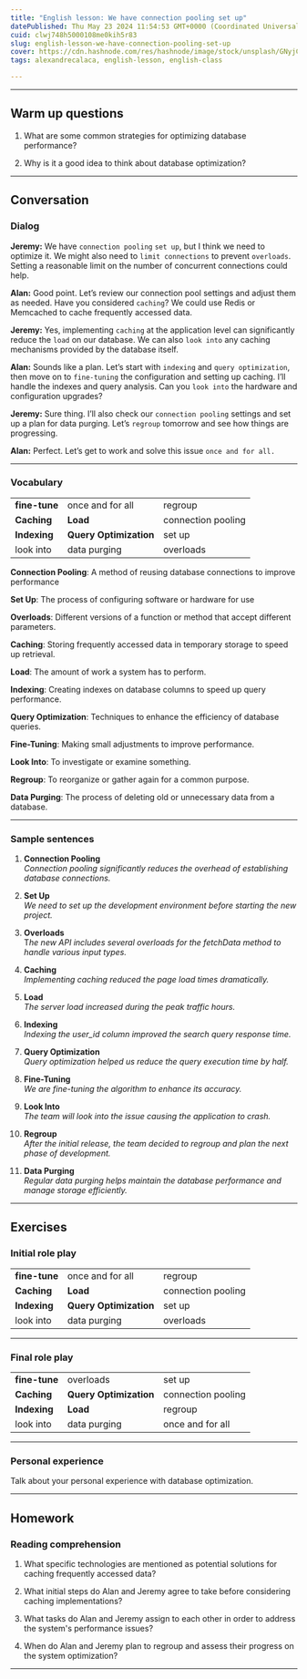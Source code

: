 ```yaml
---
title: "English lesson: We have connection pooling set up"
datePublished: Thu May 23 2024 11:54:53 GMT+0000 (Coordinated Universal Time)
cuid: clwj748h5000108me0kih5r83
slug: english-lesson-we-have-connection-pooling-set-up
cover: https://cdn.hashnode.com/res/hashnode/image/stock/unsplash/GNyjCePVRs8/upload/ea6b5a4474c00e9e1bc56bb0bafe98c2.jpeg
tags: alexandrecalaca, english-lesson, english-class

---
```


---

## Warm up questions

1. What are some common strategies for optimizing database performance?  
    
2. Why is it a good idea to think about database optimization?
    

---

## Conversation

### Dialog

**Jeremy:** We have `connection pooling` `set up`, but I think we need to optimize it. We might also need to `limit connections` to prevent `overloads`. Setting a reasonable limit on the number of concurrent connections could help.

**Alan:** Good point. Let’s review our connection pool settings and adjust them as needed. Have you considered `caching`? We could use Redis or Memcached to cache frequently accessed data.

**Jeremy:** Yes, implementing `caching` at the application level can significantly reduce the `load` on our database. We can also `look into` any caching mechanisms provided by the database itself.

**Alan:** Sounds like a plan. Let’s start with `indexing` and `query optimization`, then move on to `fine-tuning` the configuration and setting up caching. I’ll handle the indexes and query analysis. Can you `look into` the hardware and configuration upgrades?

**Jeremy:** Sure thing. I’ll also check our `connection pooling` settings and set up a plan for data purging. Let’s `regroup` tomorrow and see how things are progressing.

**Alan:** Perfect. Let’s get to work and solve this issue `once and for all.`

---

### Vocabulary

|  |  |  |
| --- | --- | --- |
| **fine-tune** | once and for all | regroup |
| **Caching** | **Load** | connection pooling |
| **Indexing** | **Query Optimization** | set up |
| look into | data purging | overloads |

**Connection Pooling**: A method of reusing database connections to improve performance

**Set Up**: The process of configuring software or hardware for use

**Overloads**: Different versions of a function or method that accept different parameters.

**Caching**: Storing frequently accessed data in temporary storage to speed up retrieval.

**Load**: The amount of work a system has to perform.

**Indexing**: Creating indexes on database columns to speed up query performance.

**Query Optimization**: Techniques to enhance the efficiency of database queries.

**Fine-Tuning**: Making small adjustments to improve performance.

**Look Into**: To investigate or examine something.

**Regroup**: To reorganize or gather again for a common purpose.

**Data Purging**: The process of deleting old or unnecessary data from a database.

---

### Sample sentences

1. **Connection Pooling**  
    *Connection pooling significantly reduces the overhead of establishing database connections.*  
    
2. **Set Up**  
    *We need to set up the development environment before starting the new project.*  
    
3. **Overloads**  
    T*he new API includes several overloads for the fetchData method to handle various input types.*  
    
4. **Caching**  
    *Implementing caching reduced the page load times dramatically.*  
    
5. **Load**  
    *The server load increased during the peak traffic hours.*  
    
6. **Indexing**  
    *Indexing the user\_id column improved the search query response time.*  
    
7. **Query Optimization**  
    *Query optimization helped us reduce the query execution time by half.*  
    
8. **Fine-Tuning**  
    *We are fine-tuning the algorithm to enhance its accuracy.*  
    
9. **Look Into**  
    *The team will look into the issue causing the application to crash.*  
    
10. **Regroup**  
    *After the initial release, the team decided to regroup and plan the next phase of development.*  
    
11. **Data Purging**  
    *Regular data purging helps maintain the database performance and manage storage efficiently.*
    

---

## Exercises

### Initial role play

|  |  |  |
| --- | --- | --- |
| **fine-tune** | once and for all | regroup |
| **Caching** | **Load** | connection pooling |
| **Indexing** | **Query Optimization** | set up |
| look into | data purging | overloads |

---

### Final role play

|  |  |  |
| --- | --- | --- |
| **fine-tune** | overloads | set up |
| **Caching** | **Query Optimization** | connection pooling |
| **Indexing** | **Load** | regroup |
| look into | data purging | once and for all |

---

### Personal experience

Talk about your personal experience with database optimization.

---

## Homework

### Reading comprehension

1. What specific technologies are mentioned as potential solutions for caching frequently accessed data?
    
2. What initial steps do Alan and Jeremy agree to take before considering caching implementations?
    
3. What tasks do Alan and Jeremy assign to each other in order to address the system's performance issues?
    
4. When do Alan and Jeremy plan to regroup and assess their progress on the system optimization?
    

---